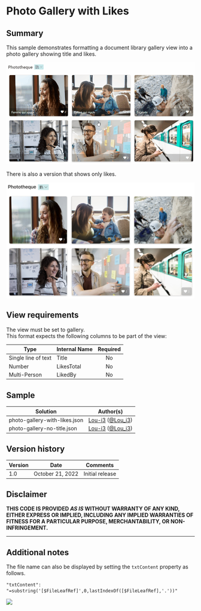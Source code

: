 # Photo Gallery with Likes

## Summary

This sample demonstrates formatting a document library gallery view into a photo gallery showing title and likes.

![screenshot of the sample](./assets/screenshot.gif)

There is also a version that shows only likes.

![screenshot of the sample](./assets/screenshot-no-title.png)

## View requirements

The view must be set to gallery.  
This format expects the following columns to be part of the view:

|Type|Internal Name|Required|
|---|---|:---:|
|Single line of text|Title|No
|Number|LikesTotal|No
|Multi-Person|LikedBy|No

## Sample

Solution|Author(s)
--------|---------
photo-gallery-with-likes.json | [Lou-i3](https://github.com/Lou-i3) ([@Lou_i3](https://twitter.com/Lou_i3))
photo-gallery-no-title.json | [Lou-i3](https://github.com/Lou-i3) ([@Lou_i3](https://twitter.com/Lou_i3))

## Version history

Version|Date|Comments
-------|----|--------
1.0|October 21, 2022|Initial release

## Disclaimer

**THIS CODE IS PROVIDED *AS IS* WITHOUT WARRANTY OF ANY KIND, EITHER EXPRESS OR IMPLIED, INCLUDING ANY IMPLIED WARRANTIES OF FITNESS FOR A PARTICULAR PURPOSE, MERCHANTABILITY, OR NON-INFRINGEMENT.**

---

## Additional notes

The file name can also be displayed by setting the `txtContent` property as follows.

```
"txtContent": "=substring('[$FileLeafRef]',0,lastIndexOf([$FileLeafRef],'.'))"
```

<img src="https://pnptelemetry.azurewebsites.net/list-formatting/view-samples/photo-gallery-with-likes" />